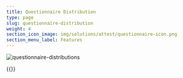 ```yaml
---
title: Questionnaire Distribution
type: page
slug: questionnaire-distribution
weight: 4
section_icon_image: img/solutions/attest/questionnaire-icon.png
section_menu_label: Features
---
```

![questionnaire-distributions](/img/solutions/attest/questionnaire-distributions.png#center)

{{<blocks type="attest-questionnaire" column="4">}}